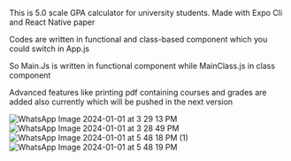 This is 5.0 scale GPA calculator for university students.
Made with Expo Cli and React Native paper

Codes are written in functional and class-based component which you could switch in App.js

So Main.Js is written in functional component while MainClass.js in class component

Advanced features like printing pdf containing courses and grades are added also currently which will be pushed in the next version


![WhatsApp Image 2024-01-01 at 3 29 13 PM](https://github.com/HARRIFIED/gpaCalculator/assets/84249407/87852962-dfe7-4de1-9c45-5470b51e0382)
![WhatsApp Image 2024-01-01 at 3 28 49 PM](https://github.com/HARRIFIED/gpaCalculator/assets/84249407/2431d081-82a7-4613-a036-5826de2735c0)
![WhatsApp Image 2024-01-01 at 5 48 18 PM (1)](https://github.com/HARRIFIED/gpaCalculator/assets/84249407/349a22b4-b436-4ecc-b9ca-a11480b8642e)
![WhatsApp Image 2024-01-01 at 5 48 19 PM](https://github.com/HARRIFIED/gpaCalculator/assets/84249407/849a7bf4-8029-42ec-8653-90393a82c6b0)
